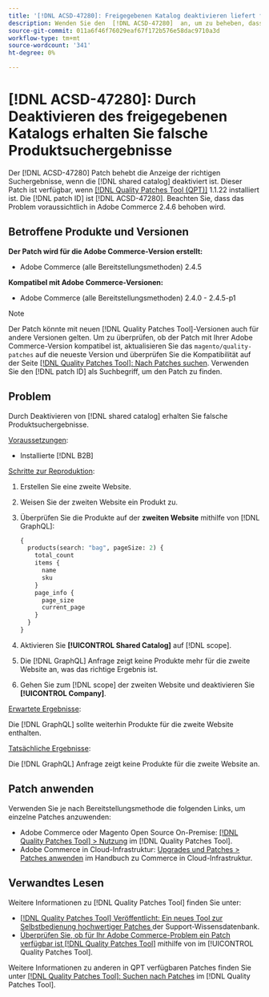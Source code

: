 ```yaml
---
title: '[!DNL ACSD-47280]: Freigegebenen Katalog deaktivieren liefert falsche Produktsuchergebnisse'
description: Wenden Sie den  [!DNL ACSD-47280]  an, um zu beheben, dass die richtigen Suchergebnisse angezeigt werden, wenn die Funktion „Freigegebener Katalog“ deaktiviert ist.
source-git-commit: 011a6f46f76029eaf67f172b576e58dac9710a3d
workflow-type: tm+mt
source-wordcount: '341'
ht-degree: 0%

---
```


# [!DNL ACSD-47280]: Durch Deaktivieren des freigegebenen Katalogs erhalten Sie falsche Produktsuchergebnisse

Der [!DNL ACSD-47280] Patch behebt die Anzeige der richtigen Suchergebnisse, wenn die [!DNL shared catalog] deaktiviert ist. Dieser Patch ist verfügbar, wenn [[!DNL Quality Patches Tool (QPT)]](https://experienceleague.adobe.com/en/docs/commerce-operations/tools/quality-patches-tool/quality-patches-tool-to-self-serve-quality-patches) 1.1.22 installiert ist. Die [!DNL patch ID] ist [!DNL ACSD-47280]. Beachten Sie, dass das Problem voraussichtlich in Adobe Commerce 2.4.6 behoben wird.

## Betroffene Produkte und Versionen

**Der Patch wird für die Adobe Commerce-Version erstellt:**
* Adobe Commerce (alle Bereitstellungsmethoden) 2.4.5

**Kompatibel mit Adobe Commerce-Versionen:**
* Adobe Commerce (alle Bereitstellungsmethoden) 2.4.0 - 2.4.5-p1

>[!NOTE]
>
>Der Patch könnte mit neuen [!DNL Quality Patches Tool]-Versionen auch für andere Versionen gelten. Um zu überprüfen, ob der Patch mit Ihrer Adobe Commerce-Version kompatibel ist, aktualisieren Sie das `magento/quality-patches` auf die neueste Version und überprüfen Sie die Kompatibilität auf der Seite [[!DNL Quality Patches Tool]: Nach Patches suchen](https://experienceleague.adobe.com/tools/commerce-quality-patches/index.html). Verwenden Sie den [!DNL patch ID] als Suchbegriff, um den Patch zu finden.

## Problem

Durch Deaktivieren von [!DNL shared catalog] erhalten Sie falsche Produktsuchergebnisse.

<u>Voraussetzungen</u>:

* Installierte [!DNL B2B]

<u>Schritte zur Reproduktion</u>:

1. Erstellen Sie eine zweite Website.
1. Weisen Sie der zweiten Website ein Produkt zu.
1. Überprüfen Sie die Produkte auf der **zweiten Website** mithilfe von [!DNL GraphQL]:

   ```GraphQL
   {
     products(search: "bag", pageSize: 2) {
       total_count
       items {
         name
         sku
       }
       page_info {
         page_size
         current_page
       }
     }
   }
   ```

1. Aktivieren Sie **[!UICONTROL Shared Catalog]** auf [!DNL scope].
1. Die [!DNL GraphQL] Anfrage zeigt keine Produkte mehr für die zweite Website an, was das richtige Ergebnis ist.
1. Gehen Sie zum [!DNL scope] der zweiten Website und deaktivieren Sie **[!UICONTROL Company]**.

<u>Erwartete Ergebnisse</u>:

Die [!DNL GraphQL] sollte weiterhin Produkte für die zweite Website enthalten.

<u>Tatsächliche Ergebnisse</u>:

Die [!DNL GraphQL] Anfrage zeigt keine Produkte für die zweite Website an.

## Patch anwenden

Verwenden Sie je nach Bereitstellungsmethode die folgenden Links, um einzelne Patches anzuwenden:

* Adobe Commerce oder Magento Open Source On-Premise: [[!DNL Quality Patches Tool] > Nutzung](/help/tools/quality-patches-tool/usage.md) im [!DNL Quality Patches Tool].
* Adobe Commerce in Cloud-Infrastruktur: [Upgrades und Patches > Patches anwenden](https://experienceleague.adobe.com/docs/commerce-cloud-service/user-guide/develop/upgrade/apply-patches.html) im Handbuch zu Commerce in Cloud-Infrastruktur.

## Verwandtes Lesen

Weitere Informationen zu [!DNL Quality Patches Tool] finden Sie unter:

* [[!DNL Quality Patches Tool] Veröffentlicht: Ein neues Tool zur Selbstbedienung hochwertiger Patches ](https://experienceleague.adobe.com/en/docs/commerce-operations/tools/quality-patches-tool/quality-patches-tool-to-self-serve-quality-patches) der Support-Wissensdatenbank.
* [Überprüfen Sie, ob für Ihr Adobe Commerce-Problem ein Patch verfügbar ist [!DNL Quality Patches Tool]](/help/tools/quality-patches-tool/patches-available-in-qpt/check-patch-for-magento-issue-with-magento-quality-patches.md) mithilfe von im [!UICONTROL Quality Patches Tool].


Weitere Informationen zu anderen in QPT verfügbaren Patches finden Sie unter [[!DNL Quality Patches Tool]: Suchen nach Patches](https://experienceleague.adobe.com/tools/commerce-quality-patches/index.html) im [!DNL Quality Patches Tool].
